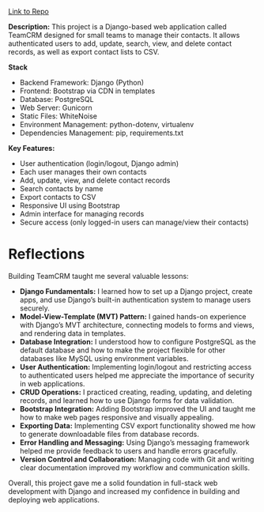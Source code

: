 [Link to Repo](https://github.com/YawoSadji/TeamCRM)

**Description:**
This project is a Django-based web application called TeamCRM designed for small teams to manage their contacts. It allows authenticated users to add, update, search, view, and delete contact records, as well as export contact lists to CSV.

**Stack**
* Backend Framework: Django (Python)
* Frontend: Bootstrap via CDN in templates
* Database:  PostgreSQL
* Web Server: Gunicorn
* Static Files: WhiteNoise
* Environment Management: python-dotenv, virtualenv
* Dependencies Management: pip, requirements.txt

**Key Features:**
* User authentication (login/logout, Django admin)
* Each user manages their own contacts
* Add, update, view, and delete contact records
* Search contacts by name
* Export contacts to CSV
* Responsive UI using Bootstrap
* Admin interface for managing records
* Secure access (only logged-in users can manage/view their contacts)

# Reflections

Building TeamCRM taught me several valuable lessons:

- **Django Fundamentals:** I learned how to set up a Django project, create apps, and use Django’s built-in authentication system to manage users securely.
- **Model-View-Template (MVT) Pattern:** I gained hands-on experience with Django’s MVT architecture, connecting models to forms and views, and rendering data in templates.
- **Database Integration:** I understood how to configure PostgreSQL as the default database and how to make the project flexible for other databases like MySQL using environment variables.
- **User Authentication:** Implementing login/logout and restricting access to authenticated users helped me appreciate the importance of security in web applications.
- **CRUD Operations:** I practiced creating, reading, updating, and deleting records, and learned how to use Django forms for data validation.
- **Bootstrap Integration:** Adding Bootstrap improved the UI and taught me how to make web pages responsive and visually appealing.
- **Exporting Data:** Implementing CSV export functionality showed me how to generate downloadable files from database records.
- **Error Handling and Messaging:** Using Django’s messaging framework helped me provide feedback to users and handle errors gracefully.
- **Version Control and Collaboration:** Managing code with Git and writing clear documentation improved my workflow and communication skills.

Overall, this project gave me a solid foundation in full-stack web development with Django and increased my confidence in building and deploying web applications.


